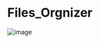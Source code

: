 # Files_Orgnizer
![image](https://github.com/Blqees-Nhar/Files_Orgnizer/assets/93782764/974fa12e-4eab-4840-92a2-553ea25626e8)
